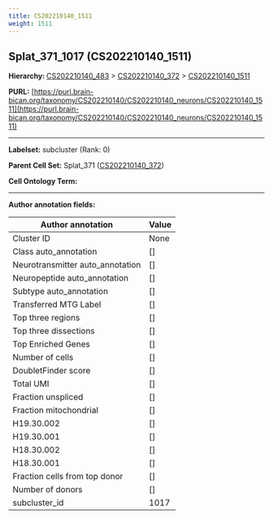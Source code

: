 ```yaml
---
title: CS202210140_1511
weight: 1511
---
```

## Splat_371_1017 (CS202210140_1511)
<b>Hierarchy: </b>
[CS202210140_483](../CS202210140_483) >
[CS202210140_372](../CS202210140_372) >
[CS202210140_1511](../CS202210140_1511)

**PURL:** [https://purl.brain-bican.org/taxonomy/CS202210140/CS202210140_neurons/CS202210140_1511](https://purl.brain-bican.org/taxonomy/CS202210140/CS202210140_neurons/CS202210140_1511)

---


**Labelset:** subcluster (Rank: 0)

**Parent Cell Set:** Splat_371 ([CS202210140_372](../CS202210140_372))



**Cell Ontology Term:** 

[MARKER GENES.]: #


---

[TRANSFERRED ANNOTATIONS.]: #


[AUTHOR ANNOTATION FIELDS.]: #


**Author annotation fields:**

| Author annotation | Value |
|-------------------|-------|
|Cluster ID|None|
|Class auto_annotation|[]|
|Neurotransmitter auto_annotation|[]|
|Neuropeptide auto_annotation|[]|
|Subtype auto_annotation|[]|
|Transferred MTG Label|[]|
|Top three regions|[]|
|Top three dissections|[]|
|Top Enriched Genes|[]|
|Number of cells|[]|
|DoubletFinder score|[]|
|Total UMI|[]|
|Fraction unspliced|[]|
|Fraction mitochondrial|[]|
|H19.30.002|[]|
|H19.30.001|[]|
|H18.30.002|[]|
|H18.30.001|[]|
|Fraction cells from top donor|[]|
|Number of donors|[]|
|subcluster_id|1017|
